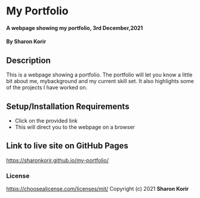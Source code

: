 # My Portfolio
#### A webpage showing my portfolio, 3rd December,2021
#### By **Sharon Korir**
## Description
This is a webpage showing a portfolio. The portfolio will let you know a little bit about me, mybackground and my current skill set. It also highlights some of the projects I have worked on. 
## Setup/Installation Requirements
* Click on the provided link
* This will direct you to the webpage on a browser

## Link to live site on GitHub Pages
https://sharonkorir.github.io/my-portfolio/

### License
https://choosealicense.com/licenses/mit/
Copyright (c) 2021 **Sharon Korir** 
